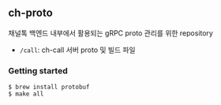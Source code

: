 ## ch-proto

채널톡 백엔드 내부에서 활용되는 gRPC proto 관리를 위한 repository

- `/call`: ch-call 서버 proto 및 빌드 파일

### Getting started

```shell
$ brew install protobuf
$ make all
```
